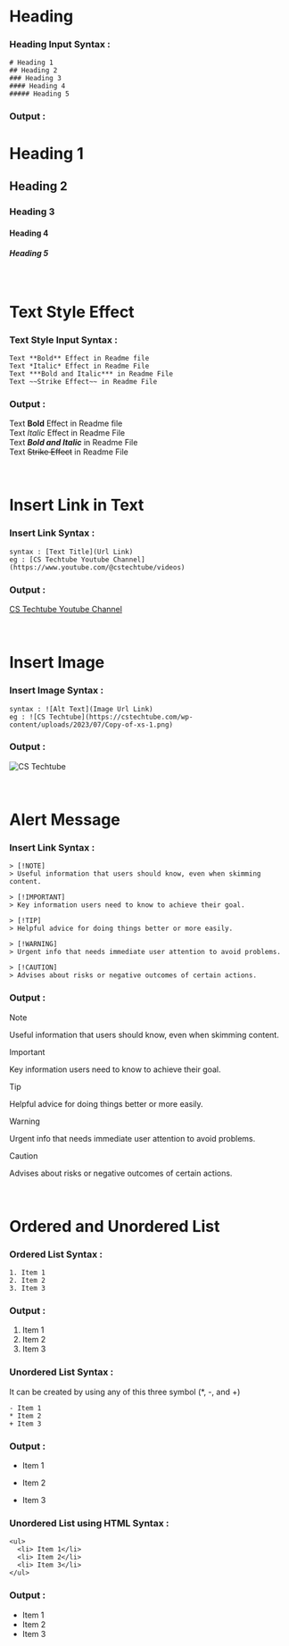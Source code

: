 # Heading 

### Heading Input Syntax :
```
# Heading 1
## Heading 2
### Heading 3
#### Heading 4
##### Heading 5
```

### Output :

# Heading 1
## Heading 2
### Heading 3
#### Heading 4
##### Heading 5

<br>

# Text Style Effect

### Text Style Input Syntax :
```
Text **Bold** Effect in Readme file
Text *Italic* Effect in Readme File
Text ***Bold and Italic*** in Readme File
Text ~~Strike Effect~~ in Readme File
```

### Output :
Text **Bold** Effect in Readme file  <br>
Text *Italic* Effect in Readme File  <br>
Text ***Bold and Italic*** in Readme File  <br>
Text ~~Strike Effect~~ in Readme File  <br>

<br>

# Insert Link in Text   

### Insert Link Syntax :
```
syntax : [Text Title](Url Link)
eg : [CS Techtube Youtube Channel](https://www.youtube.com/@cstechtube/videos)
```
### Output :
[CS Techtube Youtube Channel](https://www.youtube.com/@cstechtube/videos)

<br>

# Insert Image   

### Insert Image Syntax :
```
syntax : ![Alt Text](Image Url Link)
eg : ![CS Techtube](https://cstechtube.com/wp-content/uploads/2023/07/Copy-of-xs-1.png)
```
### Output :
![CS Techtube](https://yt3.googleusercontent.com/VV55wfKSKiYJsixkcFDq4mlRWbUtcMg596xEfQ8UvQdCDdCqZbRdeAPng7Ekos94TeT5ypdSRCw=s176-c-k-c0x00ffffff-no-rj)

<br>

# Alert Message 

### Insert Link Syntax :
```
> [!NOTE]
> Useful information that users should know, even when skimming content.

> [!IMPORTANT]
> Key information users need to know to achieve their goal.

> [!TIP]
> Helpful advice for doing things better or more easily.

> [!WARNING]
> Urgent info that needs immediate user attention to avoid problems.

> [!CAUTION]
> Advises about risks or negative outcomes of certain actions.
```

### Output :
> [!NOTE]
> Useful information that users should know, even when skimming content.

> [!IMPORTANT]
> Key information users need to know to achieve their goal.

> [!TIP]
> Helpful advice for doing things better or more easily.

> [!WARNING]
> Urgent info that needs immediate user attention to avoid problems.

> [!CAUTION]
> Advises about risks or negative outcomes of certain actions.

<br>

# Ordered and Unordered List

### Ordered List Syntax :
```
1. Item 1
2. Item 2
3. Item 3
```

### Output :
1. Item 1
2. Item 2
3. Item 3

### Unordered List Syntax :
It can be created by using any of this three symbol (*, -, and +)
```
- Item 1
* Item 2
+ Item 3
```

### Output :
- Item 1
* Item 2
+ Item 3

### Unordered List using HTML Syntax :
```
<ul>
  <li> Item 1</li>
  <li> Item 2</li>
  <li> Item 3</li>
</ul>
```

### Output :
<ul>
  <li> Item 1</li>
  <li> Item 2</li>
  <li> Item 3</li>
</ul>

<br>
